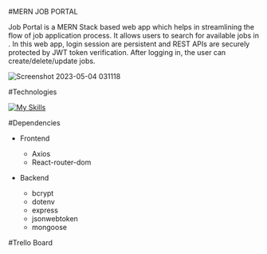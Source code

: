 #MERN JOB PORTAL 

Job Portal is a MERN Stack based web app which helps in streamlining the flow of job application process. It allows users to search for available jobs in . In this web app, login session are persistent and REST APIs are securely protected by JWT token verification. After logging in, the user can create/delete/update jobs. 

![Screenshot 2023-05-04 031118](https://user-images.githubusercontent.com/122950634/236134972-38327482-9650-44b1-9a6c-0ecc0912f4e5.png)

#Technologies

[![My Skills](https://skills.thijs.gg/icons?i=mongodb,express,react,nodejs)](https://skills.thijs.gg)

#Dependencies
- Frontend
  - Axios
  - React-router-dom

- Backend
  - bcrypt
  - dotenv
  - express
  - jsonwebtoken
  - mongoose
  
#Trello Board

#





